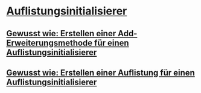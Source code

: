 # [Auflistungsinitialisierer](index.md)
## [Gewusst wie: Erstellen einer Add-Erweiterungsmethode für einen Auflistungsinitialisierer](how-to-create-an-add-extension-method-used-by-a-collection-initializer.md)
## [Gewusst wie: Erstellen einer Auflistung für einen Auflistungsinitialisierer](how-to-create-a-collection-used-by-a-collection-initializer.md)
